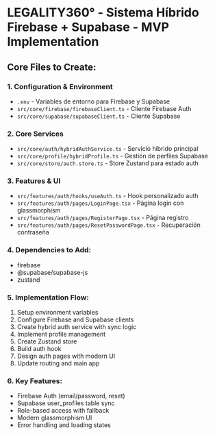 # LEGALITY360° - Sistema Híbrido Firebase + Supabase - MVP Implementation

## Core Files to Create:

### 1. Configuration & Environment
- `.env` - Variables de entorno para Firebase y Supabase
- `src/core/firebase/firebaseClient.ts` - Cliente Firebase Auth
- `src/core/supabase/supabaseClient.ts` - Cliente Supabase

### 2. Core Services
- `src/core/auth/hybridAuthService.ts` - Servicio híbrido principal
- `src/core/profile/hybridProfile.ts` - Gestión de perfiles Supabase
- `src/core/store/auth.store.ts` - Store Zustand para estado auth

### 3. Features & UI
- `src/features/auth/hooks/useAuth.ts` - Hook personalizado auth
- `src/features/auth/pages/LoginPage.tsx` - Página login con glassmorphism
- `src/features/auth/pages/RegisterPage.tsx` - Página registro
- `src/features/auth/pages/ResetPasswordPage.tsx` - Recuperación contraseña

### 4. Dependencies to Add:
- firebase
- @supabase/supabase-js
- zustand

### 5. Implementation Flow:
1. Setup environment variables
2. Configure Firebase and Supabase clients
3. Create hybrid auth service with sync logic
4. Implement profile management
5. Create Zustand store
6. Build auth hook
7. Design auth pages with modern UI
8. Update routing and main app

### 6. Key Features:
- Firebase Auth (email/password, reset)
- Supabase user_profiles table sync
- Role-based access with fallback
- Modern glassmorphism UI
- Error handling and loading states